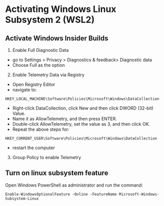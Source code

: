 # Activating Windows Linux Subsystem 2 (WSL2)
## Activate Windows Insider Builds
1. Enable Full Diagnostic Data
- go to Settings > Privacy > Diagnostics & feedback> Diagnostic data
- Choose Full as the option
2. Enable Telemetry Data via Registry
- Open Registry Editor
- navigate to:

```console
HKEY_LOCAL_MACHINE\Software\Policies\Microsoft\Windows\DataCollection
```

- Right-click DataCollection, click New and then click DWORD (32-bit) Value.
- Name it as  AllowTelemetry, and then press ENTER.
- Double-click AllowTelemetry, set the value as 3, and then click OK.
- Repeat the above steps for:

```console
HKEY_CURRENT_USER\Software\Policies\Microsoft\Windows\DataCollection
```

- restart the computer

3. Group Policy to enable Telemetry

## Turn on linux subsystem feature
Open Windows PowerShell as administrator and run the command:

```console
Enable-WindowsOptionalFeature -Online -FeatureName Microsoft-Windows-Subsystem-Linux
```
